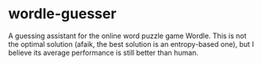 # wordle-guesser
A guessing assistant for the online word puzzle game Wordle. This is not the optimal solution (afaik, the best solution is an entropy-based one), but I believe its average performance is still better than human.
